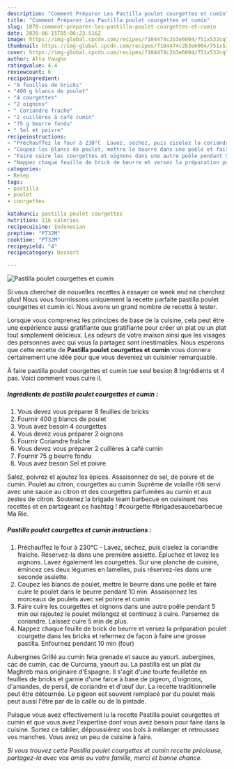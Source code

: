 ```yaml
---
description: "Comment Préparer Les Pastilla poulet courgettes et cumin"
title: "Comment Préparer Les Pastilla poulet courgettes et cumin"
slug: 1878-comment-preparer-les-pastilla-poulet-courgettes-et-cumin
date: 2020-06-15T05:06:23.516Z
image: https://img-global.cpcdn.com/recipes/f104474c2b3e6004/751x532cq70/pastilla-poulet-courgettes-et-cumin-photo-principale-de-la-recette.jpg
thumbnail: https://img-global.cpcdn.com/recipes/f104474c2b3e6004/751x532cq70/pastilla-poulet-courgettes-et-cumin-photo-principale-de-la-recette.jpg
cover: https://img-global.cpcdn.com/recipes/f104474c2b3e6004/751x532cq70/pastilla-poulet-courgettes-et-cumin-photo-principale-de-la-recette.jpg
author: Alta Vaughn
ratingvalue: 4.4
reviewcount: 6
recipeingredient:
- "8 feuilles de bricks"
- "400 g blancs de poulet"
- "4 courgettes"
- "2 oignons"
- " Coriandre frache"
- "2 cuillères à café cumin"
- "75 g beurre fondu"
- " Sel et poivre"
recipeinstructions:
- "Préchauffez le four à 230°C  Lavez, séchez, puis ciselez la coriandre fraîche. Réservez-la dans une première assiette. Épluchez et lavez les oignons. Lavez également les courgettes. Sur une planche de cuisine, émincez ces deux légumes en lamelles, puis réservez-les dans une seconde assiette."
- "Coupez les blancs de poulet, mettre le beurre dans une poêle et faire cuire le poulet dans le beurre pendant 10 min. Assaisonnez les morceaux de poulets avec sel poivre et cumin"
- "Faire cuire les courgettes et oignons dans une autre poêle pendant 5 min oui rajoutez le poulet mélangez et continuez à cuire. Parsemez de coriandre. Laissez cuire 5 min de plus."
- "Nappez chaque feuille de brick de beurre et versez la préparation poulet courgette dans les bricks et refermez de façon à faire une grosse pastilla. Enfournez pendant 10 min (four)"
categories:
- Resep
tags:
- pastilla
- poulet
- courgettes

katakunci: pastilla poulet courgettes 
nutrition: 116 calories
recipecuisine: Indonesian
preptime: "PT32M"
cooktime: "PT32M"
recipeyield: "4"
recipecategory: Dessert

---
```



![Pastilla poulet courgettes et cumin](https://img-global.cpcdn.com/recipes/f104474c2b3e6004/751x532cq70/pastilla-poulet-courgettes-et-cumin-photo-principale-de-la-recette.jpg)

Si vous cherchez de nouvelles recettes à essayer ce week end ne cherchez plus! Nous vous fournissons uniquement la recette parfaite pastilla poulet courgettes et cumin ici. Nous avons un grand nombre de recette à tester.

Lorsque vous comprenez les principes de base de la cuisine, cela peut être une expérience aussi gratifiante que gratifiante pour créer un plat ou un plat tout simplement délicieux. Les odeurs de votre maison ainsi que les visages des personnes avec qui vous la partagez sont inestimables. Nous espérons que cette recette de <strong> Pastilla poulet courgettes et cumin </strong> vous donnera certainement une idée pour que vous deveniez un cuisinier remarquable.

<!--inarticleads1-->

À faire pastilla poulet courgettes et cumin tue seul besion 8 Ingrédients et 4 pas. Voici comment vous cuire il.

##### Ingrédients de pastilla poulet courgettes et cumin :

1. Vous devez vous préparer 8 feuilles de bricks
1. Fournir 400 g blancs de poulet
1. Vous avez besoin 4 courgettes
1. Vous devez vous préparer 2 oignons
1. Fournir  Coriandre fraîche
1. Vous devez vous préparer 2 cuillères à café cumin
1. Fournir 75 g beurre fondu
1. Vous avez besoin  Sel et poivre


Salez, poivrez et ajoutez les épices. Assaisonnez de sel, de poivre et de cumin. Poulet au citron, courgettes au cumin Suprême de volaille rôti servi avec une sauce au citron et des courgettes parfumées au cumin et aux zestes de citron. Soutenez la brigade team barbecue en cuisinant nos recettes et en partageant ce hashtag ! #courgette #brigadesaucebarbecue Ma Rie. 

<!--inarticleads2-->

##### Pastilla poulet courgettes et cumin instructions :

1. Préchauffez le four à 230°C  - Lavez, séchez, puis ciselez la coriandre fraîche. Réservez-la dans une première assiette. Épluchez et lavez les oignons. Lavez également les courgettes. Sur une planche de cuisine, émincez ces deux légumes en lamelles, puis réservez-les dans une seconde assiette.
1. Coupez les blancs de poulet, mettre le beurre dans une poêle et faire cuire le poulet dans le beurre pendant 10 min. Assaisonnez les morceaux de poulets avec sel poivre et cumin
1. Faire cuire les courgettes et oignons dans une autre poêle pendant 5 min oui rajoutez le poulet mélangez et continuez à cuire. Parsemez de coriandre. Laissez cuire 5 min de plus.
1. Nappez chaque feuille de brick de beurre et versez la préparation poulet courgette dans les bricks et refermez de façon à faire une grosse pastilla. Enfournez pendant 10 min (four)


Aubergines Grillé au cumin feta grenade et sauce au yaourt. aubergines, cac de cumin, cac de Curcuma, yaourt au. La pastilla est un plat du Maghreb mais originaire d&#39;Espagne. Il s&#39;agit d&#39;une tourte feuilletée en feuilles de bricks et garnie d&#39;une farce à base de pigeon, d&#39;oignons, d&#39;amandes, de persil, de coriandre et d&#39;œuf dur. La recette traditionnelle peut être détournée. Le pigeon est souvent remplacé par du poulet mais peut aussi l&#39;être par de la caille ou de la pintade. 

<!--inarticleads1-->

<p>
Puisque vous avez effectivement lu la recette Pastilla poulet courgettes et cumin et que vous avez l'expertise dont vous avez besoin pour faire dans la cuisine. Sortez ce tablier, dépoussiérez vos bols à mélanger et retroussez vos manches. Vous avez un peu de cuisine à faire.
</p>

<p>
<i>Si vous trouvez cette Pastilla poulet courgettes et cumin recette précieuse, partagez-la avec vos amis ou votre famille, merci et bonne chance.</i>
</p>
